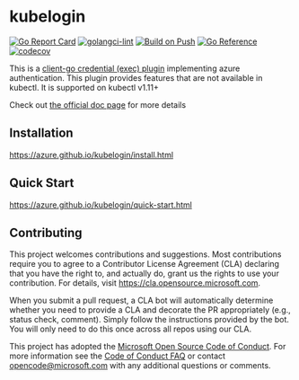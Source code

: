 # kubelogin

[![Go Report Card](https://goreportcard.com/badge/github.com/Azure/kubelogin)](https://goreportcard.com/report/github.com/Azure/kubelogin)
[![golangci-lint](https://github.com/Azure/kubelogin/actions/workflows/golangci-lint.yml/badge.svg)](https://github.com/Azure/kubelogin/actions/workflows/golangci-lint.yml)
[![Build on Push](https://github.com/Azure/kubelogin/actions/workflows/build.yml/badge.svg)](https://github.com/Azure/kubelogin/actions/workflows/build.yml)
[![Go Reference](https://pkg.go.dev/badge/github.com/Azure/kubelogin.svg)](https://pkg.go.dev/github.com/Azure/kubelogin)
[![codecov](https://codecov.io/gh/Azure/kubelogin/branch/master/graph/badge.svg?token=02PZRX59VM)](https://codecov.io/gh/Azure/kubelogin)

This is a [client-go credential (exec) plugin](https://kubernetes.io/docs/reference/access-authn-authz/authentication/#client-go-credential-plugins) implementing azure authentication. This plugin provides features that are not available in kubectl. It is supported on kubectl v1.11+

Check out [the official doc page](https://azure.github.io/kubelogin/index.html) for more details

## Installation

https://azure.github.io/kubelogin/install.html

## Quick Start

https://azure.github.io/kubelogin/quick-start.html

## Contributing

This project welcomes contributions and suggestions. Most contributions require you to agree to a
Contributor License Agreement (CLA) declaring that you have the right to, and actually do, grant us
the rights to use your contribution. For details, visit <https://cla.opensource.microsoft.com>.

When you submit a pull request, a CLA bot will automatically determine whether you need to provide
a CLA and decorate the PR appropriately (e.g., status check, comment). Simply follow the instructions
provided by the bot. You will only need to do this once across all repos using our CLA.

This project has adopted the [Microsoft Open Source Code of Conduct](https://opensource.microsoft.com/codeofconduct/).
For more information see the [Code of Conduct FAQ](https://opensource.microsoft.com/codeofconduct/faq/) or
contact [opencode@microsoft.com](mailto:opencode@microsoft.com) with any additional questions or comments.
